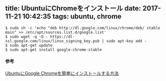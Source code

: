 title: UbuntuにChromeをインストール
date: 2017-11-21 10:42:35
tags: ubuntu, chrome
---
```
$ sudo sh -c 'echo "deb http://dl.google.com/linux/chrome/deb/ stable main" >> /etc/apt/sources.list.d/google.list'
$ sudo wget -q -O - https://dl-ssl.google.com/linux/linux_signing_key.pub | sudo apt-key add -
$ sudo apt-get update
$ sudo apt-get install google-chrome-stable
```

#### 参考
[UbuntuにGoogle Chromeを簡単にインストールする方法](https://www.karelie.net/how-to-install-google-chrome-on-ubuntu/)